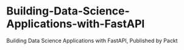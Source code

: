 # Building-Data-Science-Applications-with-FastAPI
Building Data Science Applications with FastAPI, Published by Packt
